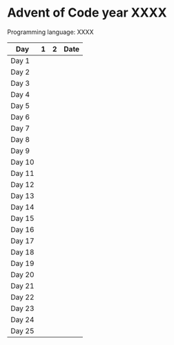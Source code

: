 # Advent of Code year XXXX

Programming language: XXXX

| Day    | 1   | 2   | Date |
|--------|-----|-----|------|
| Day 1  |     |     |      |
| Day 2  |     |     |      |
| Day 3  |     |     |      |
| Day 4  |     |     |      |
| Day 5  |     |     |      |
| Day 6  |     |     |      |
| Day 7  |     |     |      |
| Day 8  |     |     |      |
| Day 9  |     |     |      |
| Day 10 |     |     |      |
| Day 11 |     |     |      |
| Day 12 |     |     |      |
| Day 13 |     |     |      |
| Day 14 |     |     |      |
| Day 15 |     |     |      |
| Day 16 |     |     |      |
| Day 17 |     |     |      |
| Day 18 |     |     |      |
| Day 19 |     |     |      |
| Day 20 |     |     |      |
| Day 21 |     |     |      |
| Day 22 |     |     |      |
| Day 23 |     |     |      |
| Day 24 |     |     |      |
| Day 25 |     |     |      |
